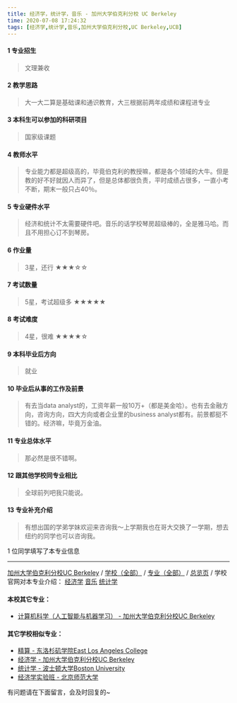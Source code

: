 ```yaml
---
title: 经济学，统计学，音乐 - 加州大学伯克利分校 UC Berkeley
time: 2020-07-08 17:24:32
tags: [经济学,统计学,音乐,加州大学伯克利分校,UC Berkeley,UCB]
---
```

#### 1 专业招生
> 文理兼收


#### 2 教学思路
> 大一大二算是基础课和通识教育，大三根据前两年成绩和课程进专业


#### 3 本科生可以参加的科研项目
>  国家级课题


#### 4 教师水平
> 专业能力都是超级高的，毕竟伯克利的教授嘛，都是各个领域的大牛。但是教的好不好就因人而异了，但是总体都很负责，平时成绩占很多，一直小考不断，期末一般只占40％。


#### 5 专业硬件水平
> 经济和统计不太需要硬件吧。音乐的话学校琴房超级棒的，全是雅马哈。而且不用担心订不到琴房。


#### 6 作业量
> 3星，还行
★★★☆☆


#### 7 考试数量
> 5星，考试超级多
★★★★★


#### 8 考试难度
> 4星，很难
★★★★☆


#### 9 本科毕业后方向
> 就业


#### 10 毕业后从事的工作及前景
> 有去当data analyst的，工资年薪一般10万+（都是美金哈）。也有去金融方向，咨询方向，四大方向或者企业里的business analyst都有。前景都挺不错的。经济嘛，毕竟万金油。


#### 11 专业总体水平
> 那必然是很不错啊。


#### 12 跟其他学校同专业相比
> 全球前列吧我只能说。


#### 13 专业补充介绍
> 有想出国的学弟学妹欢迎来咨询我～上学期我也在哥大交换了一学期，想去纽约的同学也可以咨询我。

1 位同学填写了本专业信息
***
[加州大学伯克利分校UC Berkeley](http://www.jianshu.com/p/691533834d4b) / [学校（全部）](http://www.jianshu.com/p/3efa6bcca419) / [专业（全部）](http://www.jianshu.com/p/2d4c6d3552c2) / [总览页](http://www.jianshu.com/p/445daeb4fa00) / 
学校官网对本专业介绍：
[经济学](https://www.econ.berkeley.edu/undergrad)
[音乐](http://music.berkeley.edu/academic-programs/undergraduate-degree-program/major-program/)
[统计学](http://statistics.berkeley.edu/programs/undergrad/major)

#### 本校其它专业：
- [计算机科学（人工智能与机器学习） - 加州大学伯克利分校UC Berkeley](https://www.jianshu.com/p/5bcaa17993d3)

#### 其它学校相似专业：
- [精算 - 东洛杉矶学院East Los Angeles College](http://www.jianshu.com/p/9160b4c65599) 
- [经济学 - 加州大学伯克利分校UC Berkeley](http://www.jianshu.com/p/6f5d585bf003) 
- [统计学 - 波士顿大学Boston University](http://www.jianshu.com/p/e7ef8e1d323a) 
- [经济学实验班 - 北京师范大学](http://www.jianshu.com/p/905157b079f8)


有问题请在下面留言，会及时回复的~
